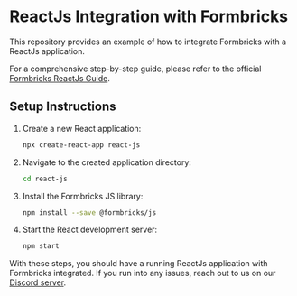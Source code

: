 # ReactJs Integration with Formbricks

This repository provides an example of how to integrate Formbricks with a ReactJs application.

For a comprehensive step-by-step guide, please refer to the official [Formbricks ReactJs Guide](https://formbricks.com/docs/getting-started/framework-guides#react-js).

## Setup Instructions

1. Create a new React application:

   ```sh
   npx create-react-app react-js
   ```

2. Navigate to the created application directory:

   ```sh
   cd react-js
   ```

3. Install the Formbricks JS library:

   ```sh
   npm install --save @formbricks/js
   ```

4. Start the React development server:

   ```sh
   npm start
   ```

With these steps, you should have a running ReactJs application with Formbricks integrated. If you run into any issues, reach out to us on our [Discord server](https://formbricks.com/discord).
